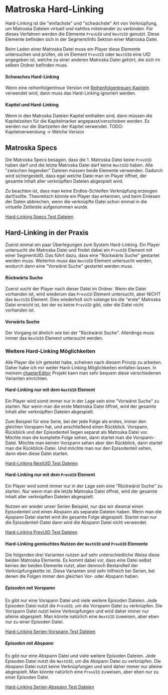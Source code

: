 # Matroska Hard-Linking
Hard-Linking ist die "einfachste" und "schwächste" Art von Verknüpfung, um Matroska Dateien virtuell und nahtlos miteinander zu verbinden. Für dieses Verfahren werden die Elemente `PrevUID` und `NextUID` genutzt. Diese Elemente befinden sich in der Segment/Info Sektion einer Matroska Datei.

Beim Laden einer Matroska Datei muss ein Player diese Elemente untersuchen und prüfen, ob im Element `PrevUID` oder `NextUID` eine UID angegeben ist, welche zu einer anderen Matroska Datei gehört, die sich im selben Ordner befinden muss.

#### Schwaches Hard-Linking
Wenn eine reihenfolgentreue Version mit [Reihenfolgentreuen Kapiteln](OrderedChapters_ger.md) verwendet wird, dann muss das Hard-Linking ignoriert werden.

#### Kapitel und Hard-Linking
Wenn in den Matroska Dateien Kapitel enthalten sind, dann müssen die Kapitelzeiten für die Kapitelmarker angepasst/verschoben werden. Es werden nur die Startzeiten der Kapitel verwendet.
TODO: Kapitelverwendung -> Welche Version

## Matroska Specs
Die Matroska Specs besagen, dass die 1. Matroska Datei keine `PrevUID` haben darf und die letzte Matroska Datei darf keine `NextUID` haben. Alle "zwischen liegenden" Dateien müssen beide Elemente verwenden.
Dadurch wird sichergestellt, dass egal welche Datei man im Player öffnet, der gesamte Inhalt aller verknüpften Dateien abgespielt wird.

Zu beachten ist, dass man keine Endlos-Schleifen Verknüpfung erzeugen darf/sollte. Theoretisch könnte ein Player das erkennen, und beim Einlesen der Daten abbrechen, wenn die verknüpfte Datei schon einmal in die virtuelle Zeitleiste aufgenommen wurde.

[Hard-Linking Specs Test Dateien](https://github.com/hubblec4/Matroska-Playback/blob/master/files/HardLinking/HardLinkingSpecs.zip)

## Hard-Linking in der Praxis
Zuerst einmal ein paar Überlegungen zum System Hard-Linking.
Ein Player untersucht die Matroska Datei und findet dabei ein `PrevUID` Element mit einer SegmentUID. Das führt dazu, dass eine "Rückwärts Suche" gestartet werden muss. Weiterhin muss das `NextUID` Element untersucht werden, wodurch dann eine "Vorwärst Suche" gestartet werden muss.

#### Rückwärts Suche
Zuerst sucht der Player nach dieser Datei im Ordner. Wenn die Datei vorhanden ist, wird wiederum das `PrevUID` Element untersucht, aber NICHT das `NextUID` Element. Dies wiederholt sich solange bis die "erste" Matroska Datei erreicht ist, bei der es keine `PrevUID` gibt, oder die Datei nicht vorhanden ist.

#### Vorwärts Suche
Der Vorgang ist ähnlich wie bei der "Rückwärst Suche". Allerdings muss immer das `NextUID` Element untersucht werden.

### Weitere Hard-Linking Möglichkeiten
Alle Player die ich getestet habe, scheinen nach diesem Prinzip zu arbeiten. Daher habe ich mir weiter Hard-Linking Möglichkeiten einfallen lassen. In meinem [chapterEditor](https://forum.doom9.org/showthread.php?t=169984) Projekt kann man sehr bequem diese verschiedenen Varianten einrichten.

#### Hard-Linking nur mit dem `NextUID` Element
Ein Player wird somit immer nur in der Lage sein eine "Vorwärst Suche" zu starten. Nur wenn man die erste Matroska Datei öffnet, wird der gesamte Inhalt aller verknüpften Dateien abgespielt.

Zum Beispiel für eine Serie, bei der jede Folge als erstes, immer den gleichen Vorspann hat, und anschließend einen Rückblick. Vorspann, Rückblick und der Episodenteil liegen separat als Matroska Datei vor. Möchte man die komplette Folge sehen, dann startet man die Vorspann-Datei. Möchte man keinen Vorspann sehen aber den Rückblick, dann startet man die Rückblick-Datei. Und möchte man nur den Episodenteil sehen, dann eben diese Datei starten.

[Hard-Linking NextUID Test Dateien](https://github.com/hubblec4/Matroska-Playback/blob/master/files/HardLinking/HardLinkingNextUID.zip)

#### Hard-Linking nur mit dem `PrevUID` Element
Ein Player wird somit immer nur in der Lage sein eine "Rückwärst Suche" zu starten. Nur wenn man die letzte Matroska Datei öffnet, wird der gesamte Inhalt aller verknüpften Dateien abgespielt.

Nutzen wir wieder unser Serien Beispiel, nur das wir diesmal einen Episodenteil und einen Abspann als separate Dateien haben. Wenn man die Apspann Datei startet wird die gesamte Folge abgespielt. Startet man nur die Episodenteil-Datei dann wird die Abspann Datei nicht verwendet.

[Hard-Linking PrevUID Test Dateien](https://github.com/hubblec4/Matroska-Playback/blob/master/files/HardLinking/HardLinkingPrevUID.zip)

#### Hard-Linking gemischtes Nutzen der `NextUID` und `PrevUID` Elemente
Die folgenden drei Varianten nutzen auf sehr unterschiedliche Weise diese beiden Matroska Elemente. Es kommt dabei vor, dass eine Datei selbst keines der beiden Elemente nutzt, aber dennoch Bestandteil der Verknüpfungskette ist. Diese Varianten sind sehr hilfreich bei Serien, bei denen die Folgen immer den gleichen Vor- oder Abspann haben.

##### Episoden mit Vorspann
Es gibt nur eine Vorspann Datei und viele weitere Episoden Dateien. Jede Episoden Datei nutzt die `PrevUID`, um die Vorspann Datei zu verknüpfen. Die Vorspann Datei nutzt keine Verknüpfungen und wird daher immer nur alleine abgespielt. Man könnte natürlich eine `NextUID` zuweisen, aber eben nur zu einer Episoden Datei.

[Hard-Linking Serien-Vorspann Test Dateien](https://github.com/hubblec4/Matroska-Playback/blob/master/files/HardLinking/HardLinkingSeriesIntro.zip)

##### Episoden mit Abspann
Es gibt nur eine Abspann Datei und viele weitere Episoden Dateien. Jede Episoden Datei nutzt die `NextUID`, um die Abspann Datei zu verknüpfen. Die Abspann Datei nutzt keine Verknüpfungen und wird daher immer nur alleine abgespielt. Man könnte natürlich eine `PrevUID` zuweisen, aber eben nur zu einer Episoden Datei.

[Hard-Linking Serien-Abspann Test Dateien](https://github.com/hubblec4/Matroska-Playback/blob/master/files/HardLinking/HardLinkingSeriesCredits.zip)